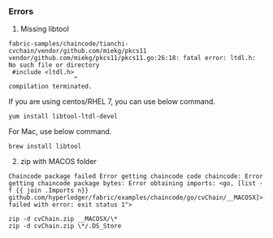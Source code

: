 ### Errors
1. Missing libtool
```
fabric-samples/chaincode/tianchi-cvchain/vendor/github.com/miekg/pkcs11
vendor/github.com/miekg/pkcs11/pkcs11.go:26:18: fatal error: ltdl.h: No such file or directory
 #include <ltdl.h>
                  ^
compilation terminated.
```

If you are using centos/RHEL 7, you can use below command.
```
yum install libtool-ltdl-devel
```
For Mac, use below command.
```
brew install libtool
```

2. zip with MACOS folder
```
Chaincode package failed Error getting chaincode code chaincode: Error getting chaincode package bytes: Error obtaining imports: <go, [list -f {{ join .Imports n}} github.com/hyperledger/fabric/examples/chaincode/go/cvChain/__MACOSX]>: failed with error: exit status 1">
```

```
zip -d cvChain.zip __MACOSX/\*
zip -d cvChain.zip \*/.DS_Store
```
